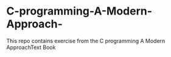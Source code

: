 # C-programming-A-Modern-Approach-
This repo contains exercise from the C programming A Modern ApproachText Book
